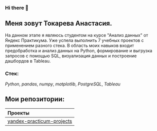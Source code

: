 ### Hi there 👋

## **Меня зовут Токарева Анастасия.**

На данном этапе я являюсь студентом на курсе "Анализ данных" от Яндекс Практикума. Уже успела выполнить 7 учебных проектов с применением разного стека. В область моих навыков входит предобработка и анализ данных на Python, формирование и выгрузка запросов с помощью SQL, визуализация данных и построение дашбордов в Tableau.

### Cтек:
*Python*, *pandas*, *numpy*, *matplotlib*, *PostgreSQL*, *Tableau*

## Мои репозитории:

| Проекты | 
| :---------------------- | 
| [yandex-practicum-projects](https://github.com/AnaTokareva97/yandex-practicum-projects) |
<!--
**AnaTokareva97/AnaTokareva97** is a ✨ _special_ ✨ repository because its `README.md` (this file) appears on your GitHub profile.


Here are some ideas to get you started:

- 🔭 I’m currently working on ...
- 🌱 I’m currently learning ...
- 👯 I’m looking to collaborate on ...
- 🤔 I’m looking for help with ...
- 💬 Ask me about ...
- 📫 How to reach me: ...
- 😄 Pronouns: ...
- ⚡ Fun fact: ...
-->

